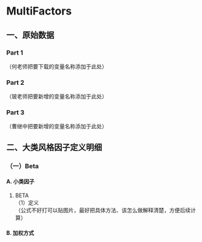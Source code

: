 # MultiFactors
## 一、原始数据
### Part 1
（何老师把要下载的变量名称添加于此处）
### Part 2
（玻老师把要新增的变量名称添加于此处）
### Part 3
（曹继中把要新增的变量名称添加于此处）
## 二、大类风格因子定义明细
### （一）Beta
#### A. 小类因子
1. BETA  
（1）定义  
（公式不好打可以贴图片，最好把具体方法、该怎么做解释清楚，方便后续计算）
#### B. 加权方式

